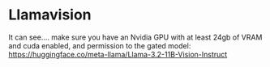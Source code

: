 # Llamavision
It can see.... make sure you have an Nvidia GPU with at least 24gb of VRAM and cuda enabled, and permission to the gated model: https://huggingface.co/meta-llama/Llama-3.2-11B-Vision-Instruct
